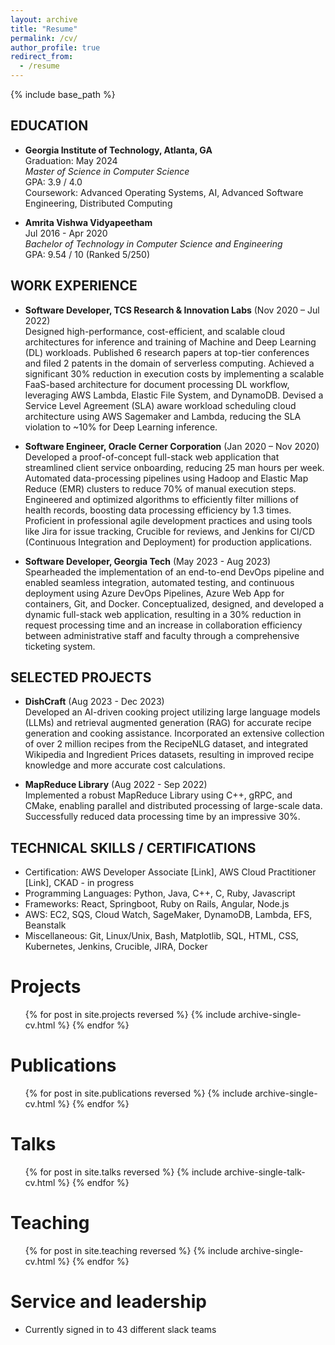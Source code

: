 ```yaml
---
layout: archive
title: "Resume"
permalink: /cv/
author_profile: true
redirect_from:
  - /resume
---
```


{% include base_path %}

## EDUCATION  
- **Georgia Institute of Technology, Atlanta, GA**  
  Graduation: May 2024  
  *Master of Science in Computer Science*  
  GPA: 3.9 / 4.0  
  Coursework: Advanced Operating Systems, AI, Advanced Software Engineering, Distributed Computing

- **Amrita Vishwa Vidyapeetham**  
  Jul 2016 - Apr 2020  
  *Bachelor of Technology in Computer Science and Engineering*  
  GPA: 9.54 / 10 (Ranked 5/250)

## WORK EXPERIENCE

- **Software Developer, TCS Research & Innovation Labs** (Nov 2020 – Jul 2022)  
  Designed high-performance, cost-efficient, and scalable cloud architectures for inference and training of Machine and Deep Learning (DL) workloads. Published 6 research papers at top-tier conferences and filed 2 patents in the domain of serverless computing. Achieved a significant 30% reduction in execution costs by implementing a scalable FaaS-based architecture for document processing DL workflow, leveraging AWS Lambda, Elastic File System, and DynamoDB. Devised a Service Level Agreement (SLA) aware workload scheduling cloud architecture using AWS Sagemaker and Lambda, reducing the SLA violation to ~10% for Deep Learning inference.

- **Software Engineer, Oracle Cerner Corporation** (Jan 2020 – Nov 2020)  
  Developed a proof-of-concept full-stack web application that streamlined client service onboarding, reducing 25 man hours per week. Automated data-processing pipelines using Hadoop and Elastic Map Reduce (EMR) clusters to reduce 70% of manual execution steps. Engineered and optimized algorithms to efficiently filter millions of health records, boosting data processing efficiency by 1.3 times. Proficient in professional agile development practices and using tools like Jira for issue tracking, Crucible for reviews, and Jenkins for CI/CD (Continuous Integration and Deployment) for production applications.

- **Software Developer, Georgia Tech** (May 2023 - Aug 2023)  
  Spearheaded the implementation of an end-to-end DevOps pipeline and enabled seamless integration, automated testing, and continuous deployment using Azure DevOps Pipelines, Azure Web App for containers, Git, and Docker. Conceptualized, designed, and developed a dynamic full-stack web application, resulting in a 30% reduction in request processing time and an increase in collaboration efficiency between administrative staff and faculty through a comprehensive ticketing system.

## SELECTED PROJECTS  

- **DishCraft** (Aug 2023 - Dec 2023)  
  Developed an AI-driven cooking project utilizing large language models (LLMs) and retrieval augmented generation (RAG) for accurate recipe generation and cooking assistance. Incorporated an extensive collection of over 2 million recipes from the RecipeNLG dataset, and integrated Wikipedia and Ingredient Prices datasets, resulting in improved recipe knowledge and more accurate cost calculations.

- **MapReduce Library** (Aug 2022 - Sep 2022)  
  Implemented a robust MapReduce Library using C++, gRPC, and CMake, enabling parallel and distributed processing of large-scale data. Successfully reduced data processing time by an impressive 30%.

## TECHNICAL SKILLS / CERTIFICATIONS
- Certification: AWS Developer Associate [Link], AWS Cloud Practitioner [Link], CKAD - in progress
- Programming Languages: Python, Java, C++, C, Ruby, Javascript
- Frameworks: React, Springboot, Ruby on Rails, Angular, Node.js
- AWS: EC2, SQS, Cloud Watch, SageMaker, DynamoDB, Lambda, EFS, Beanstalk
- Miscellaneous: Git, Linux/Unix, Bash, Matplotlib, SQL, HTML, CSS, Kubernetes, Jenkins, Crucible, JIRA, Docker

Projects
======
  <ul>{% for post in site.projects reversed %}
    {% include archive-single-cv.html  %}
  {% endfor %}</ul>
  

Publications
======
  <ul>{% for post in site.publications reversed %}
    {% include archive-single-cv.html %}
  {% endfor %}</ul>

  
Talks
======
  <ul>{% for post in site.talks reversed %}
    {% include archive-single-talk-cv.html  %}
  {% endfor %}</ul>
  
Teaching
======
  <ul>{% for post in site.teaching reversed %}
    {% include archive-single-cv.html %}
  {% endfor %}</ul>
  
Service and leadership
======
* Currently signed in to 43 different slack teams
